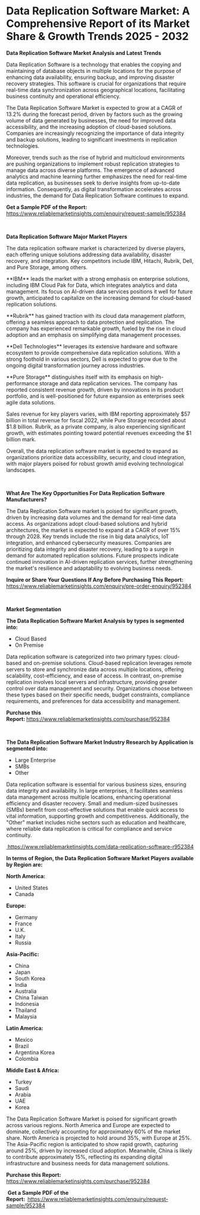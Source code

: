 <p><h1>Data Replication Software Market: A Comprehensive Report of its Market Share & Growth Trends 2025 - 2032</h1></p><p><strong>Data Replication Software Market Analysis and Latest Trends</strong></p>
<p><p>Data Replication Software is a technology that enables the copying and maintaining of database objects in multiple locations for the purpose of enhancing data availability, ensuring backup, and improving disaster recovery strategies. This software is crucial for organizations that require real-time data synchronization across geographical locations, facilitating business continuity and operational efficiency.</p><p>The Data Replication Software Market is expected to grow at a CAGR of 13.2% during the forecast period, driven by factors such as the growing volume of data generated by businesses, the need for improved data accessibility, and the increasing adoption of cloud-based solutions. Companies are increasingly recognizing the importance of data integrity and backup solutions, leading to significant investments in replication technologies. </p><p>Moreover, trends such as the rise of hybrid and multicloud environments are pushing organizations to implement robust replication strategies to manage data across diverse platforms. The emergence of advanced analytics and machine learning further emphasizes the need for real-time data replication, as businesses seek to derive insights from up-to-date information. Consequently, as digital transformation accelerates across industries, the demand for Data Replication Software continues to expand.</p></p>
<p><strong>Get a Sample PDF of the Report:&nbsp;</strong> <a href="https://www.reliablemarketinsights.com/enquiry/request-sample/952384?utm_campaign=2771&utm_medium=2&utm_source=Github&utm_content=ia&utm_term=17042025&utm_id=data-replication-software">https://www.reliablemarketinsights.com/enquiry/request-sample/952384</a></p>
<p>&nbsp;</p>
<p><strong>Data Replication Software Major Market Players</strong></p>
<p><p>The data replication software market is characterized by diverse players, each offering unique solutions addressing data availability, disaster recovery, and integration. Key competitors include IBM, Hitachi, Rubrik, Dell, and Pure Storage, among others.</p><p>**IBM** leads the market with a strong emphasis on enterprise solutions, including IBM Cloud Pak for Data, which integrates analytics and data management. Its focus on AI-driven data services positions it well for future growth, anticipated to capitalize on the increasing demand for cloud-based replication solutions.</p><p>**Rubrik** has gained traction with its cloud data management platform, offering a seamless approach to data protection and replication. The company has experienced remarkable growth, fueled by the rise in cloud adoption and an emphasis on simplifying data management processes.</p><p>**Dell Technologies** leverages its extensive hardware and software ecosystem to provide comprehensive data replication solutions. With a strong foothold in various sectors, Dell is expected to grow due to the ongoing digital transformation journey across industries.</p><p>**Pure Storage** distinguishes itself with its emphasis on high-performance storage and data replication services. The company has reported consistent revenue growth, driven by innovations in its product portfolio, and is well-positioned for future expansion as enterprises seek agile data solutions.</p><p>Sales revenue for key players varies, with IBM reporting approximately $57 billion in total revenue for fiscal 2022, while Pure Storage recorded about $1.8 billion. Rubrik, as a private company, is also experiencing significant growth, with estimates pointing toward potential revenues exceeding the $1 billion mark.</p><p>Overall, the data replication software market is expected to expand as organizations prioritize data accessibility, security, and cloud integration, with major players poised for robust growth amid evolving technological landscapes.</p></p>
<p>&nbsp;</p>
<p><strong>What Are The Key Opportunities For Data Replication Software Manufacturers?</strong></p>
<p><p>The Data Replication Software market is poised for significant growth, driven by increasing data volumes and the demand for real-time data access. As organizations adopt cloud-based solutions and hybrid architectures, the market is expected to expand at a CAGR of over 15% through 2028. Key trends include the rise in big data analytics, IoT integration, and enhanced cybersecurity measures. Companies are prioritizing data integrity and disaster recovery, leading to a surge in demand for automated replication solutions. Future prospects indicate continued innovation in AI-driven replication services, further strengthening the market's resilience and adaptability to evolving business needs.</p></p>
<p><strong>Inquire or Share Your Questions If Any Before Purchasing This Report:</strong> <a href="https://www.reliablemarketinsights.com/enquiry/pre-order-enquiry/952384?utm_campaign=2771&utm_medium=2&utm_source=Github&utm_content=ia&utm_term=17042025&utm_id=data-replication-software">https://www.reliablemarketinsights.com/enquiry/pre-order-enquiry/952384</a></p>
<p>&nbsp;</p>
<p><strong>Market Segmentation</strong></p>
<p><strong>The Data Replication Software Market Analysis by types is segmented into:</strong></p>
<p><ul><li>Cloud Based</li><li>On Premise</li></ul></p>
<p><p>Data replication software is categorized into two primary types: cloud-based and on-premise solutions. Cloud-based replication leverages remote servers to store and synchronize data across multiple locations, offering scalability, cost-efficiency, and ease of access. In contrast, on-premise replication involves local servers and infrastructure, providing greater control over data management and security. Organizations choose between these types based on their specific needs, budget constraints, compliance requirements, and preferences for data accessibility and management.</p></p>
<p><strong>Purchase this Report:&nbsp;</strong><a href="https://www.reliablemarketinsights.com/purchase/952384?utm_campaign=2771&utm_medium=2&utm_source=Github&utm_content=ia&utm_term=17042025&utm_id=data-replication-software">https://www.reliablemarketinsights.com/purchase/952384</a></p>
<p>&nbsp;</p>
<p><strong>The Data Replication Software Market Industry Research by Application is segmented into:</strong></p>
<p><ul><li>Large Enterprise</li><li>SMBs</li><li>Other</li></ul></p>
<p><p>Data replication software is essential for various business sizes, ensuring data integrity and availability. In large enterprises, it facilitates seamless data management across multiple locations, enhancing operational efficiency and disaster recovery. Small and medium-sized businesses (SMBs) benefit from cost-effective solutions that enable quick access to vital information, supporting growth and competitiveness. Additionally, the "Other" market includes niche sectors such as education and healthcare, where reliable data replication is critical for compliance and service continuity.</p></p>
<p><a href="https://www.reliablemarketinsights.com/data-replication-software-r952384?utm_campaign=2771&utm_medium=2&utm_source=Github&utm_content=ia&utm_term=17042025&utm_id=data-replication-software">&nbsp;https://www.reliablemarketinsights.com/data-replication-software-r952384</a></p>
<p><strong>In terms of Region, the Data Replication Software Market Players available by Region are:</strong></p>
<p>
    <p> <strong> North America: </strong>
        <ul>
            <li>United States</li>
            <li>Canada</li>
        </ul>
        </p> 
    <p> <strong> Europe: </strong>
        <ul>
            <li>Germany</li>
            <li>France</li>
            <li>U.K.</li>
            <li>Italy</li>
            <li>Russia</li>
        </ul>
        </p> 
    <p> <strong> Asia-Pacific: </strong>
        <ul>
            <li>China</li>
            <li>Japan</li>
            <li>South Korea</li>
            <li>India</li>
            <li>Australia</li>
            <li>China Taiwan</li>
            <li>Indonesia</li>
            <li>Thailand</li>
            <li>Malaysia</li>
        </ul>
        </p> 
    <p> <strong> Latin America: </strong>
        <ul>
            <li>Mexico</li>
            <li>Brazil</li>
            <li>Argentina Korea</li>
            <li>Colombia</li>
        </ul>
        </p> 
    <p> <strong> Middle East & Africa: </strong>
        <ul>
            <li>Turkey</li>
            <li>Saudi</li>
            <li>Arabia</li>
            <li>UAE</li>
            <li>Korea</li>
        </ul>
    </p>
    </p>
<p><p>The Data Replication Software Market is poised for significant growth across various regions. North America and Europe are expected to dominate, collectively accounting for approximately 60% of the market share. North America is projected to hold around 35%, with Europe at 25%. The Asia-Pacific region is anticipated to show rapid growth, capturing around 25%, driven by increased cloud adoption. Meanwhile, China is likely to contribute approximately 15%, reflecting its expanding digital infrastructure and business needs for data management solutions.</p></p>
<p><strong>Purchase this Report: </strong><a href="https://www.reliablemarketinsights.com/purchase/952384?utm_campaign=2771&utm_medium=2&utm_source=Github&utm_content=ia&utm_term=17042025&utm_id=data-replication-software">https://www.reliablemarketinsights.com/purchase/952384</a></p>
<p>&nbsp;<strong>Get a Sample PDF of the Report:&nbsp;&nbsp;</strong><a href="https://www.reliablemarketinsights.com/enquiry/request-sample/952384?utm_campaign=2771&utm_medium=2&utm_source=Github&utm_content=ia&utm_term=17042025&utm_id=data-replication-software">https://www.reliablemarketinsights.com/enquiry/request-sample/952384</a></p>
<p><strong></strong></p>
<p><p></p><p></p><p></p></p>